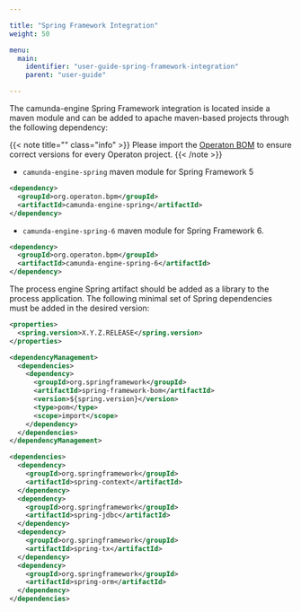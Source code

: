 ```yaml
---

title: "Spring Framework Integration"
weight: 50

menu:
  main:
    identifier: "user-guide-spring-framework-integration"
    parent: "user-guide"

---
```


The camunda-engine Spring Framework integration is located inside a maven module and can be added to apache maven-based projects through the following dependency:

{{< note title="" class="info" >}}
  Please import the [Operaton BOM](/get-started/apache-maven/) to ensure correct versions for every Operaton project.
{{< /note >}}

* `camunda-engine-spring` maven module for Spring Framework 5

```xml
<dependency>
  <groupId>org.operaton.bpm</groupId>
  <artifactId>camunda-engine-spring</artifactId>
</dependency>
```

* `camunda-engine-spring-6` maven module for Spring Framework 6.

```xml
<dependency>
  <groupId>org.operaton.bpm</groupId>
  <artifactId>camunda-engine-spring-6</artifactId>
</dependency>
```

The process engine Spring artifact should be added as a library to the process application.
The following minimal set of Spring dependencies must be added in the desired version:

```xml
<properties>
  <spring.version>X.Y.Z.RELEASE</spring.version>
</properties>

<dependencyManagement>
  <dependencies>
    <dependency>
      <groupId>org.springframework</groupId>
      <artifactId>spring-framework-bom</artifactId>
      <version>${spring.version}</version>
      <type>pom</type>
      <scope>import</scope>
    </dependency>
  </dependencies>
</dependencyManagement>

<dependencies>
  <dependency>
    <groupId>org.springframework</groupId>
    <artifactId>spring-context</artifactId>
  </dependency>
  <dependency>
    <groupId>org.springframework</groupId>
    <artifactId>spring-jdbc</artifactId>
  </dependency>
  <dependency>
    <groupId>org.springframework</groupId>
    <artifactId>spring-tx</artifactId>
  </dependency>
  <dependency>
    <groupId>org.springframework</groupId>
    <artifactId>spring-orm</artifactId>
  </dependency>
</dependencies>
```
